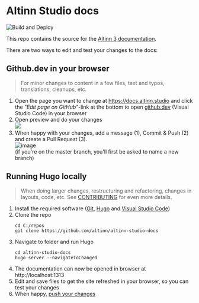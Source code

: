 # Altinn Studio docs

![Build and Deploy](https://github.com/Altinn/altinn-studio-docs/actions/workflows/hugo.yml/badge.svg)

This repo contains the source for the [Altinn 3 documentation](https://docs.altinn.studio/).

There are two ways to edit and test your changes to the docs:

## Github.dev in your browser
> For minor changes to content in a few files, text and typos, translations, cleanups, etc.

1. Open the page you want to change at https://docs.altinn.studio and click the *"Edit page on GitHub"*-link at the
   bottom to open [github.dev](https://docs.github.com/en/codespaces/the-githubdev-web-based-editor) (Visual Studio
   Code) in your browser
2. Open preview and do your changes  
   ![](https://code.visualstudio.com/assets/docs/languages/Markdown/md-dynamic-preview.gif)
3. When happy with your changes, add a message (1), Commit & Push (2) and create a Pull Request (3).  
   ![image](https://github.com/Altinn/altinn-studio-docs/assets/6088624/c1b90855-c570-4cfe-af79-729d1d30c3a9)  
   (if you're on the master branch, you'll first be asked to name a new branch)


## Running Hugo locally
> When doing larger changes, restructuring and refactoring, changes in layouts, code, etc.
> See [CONTRIBUTING](./CONTRIBUTING.md) for even more details.

1. Install the required software ([Git](https://git-scm.com/downloads), [Hugo](https://gohugo.io/installation/) and [Visual Studio Code](https://code.visualstudio.com/))
2. Clone the repo
   ```shell
   cd C:/repos
   git clone https://github.com/altinn/altinn-studio-docs
   ```
3. Navigate to folder and run Hugo
   ```shell
   cd altinn-studio-docs
   hugo server --navigateToChanged
   ```
4. The documentation can now be opened in browser at http://localhost:1313
5. Edit and save files to get the site refreshed in your browser, so you can test your changes
6. When happy, [push your changes](https://github.com/Altinn/altinn-studio-docs/blob/master/CONTRIBUTING.md#push-your-changes-to-github)
